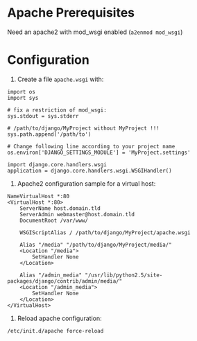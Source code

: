 # Apache Prerequisites #
Need an apache2 with mod\_wsgi enabled (`a2enmod mod_wsgi`)

# Configuration #
  1. Create a file `apache.wsgi` with:
```
import os
import sys

# fix a restriction of mod_wsgi:
sys.stdout = sys.stderr

# /path/to/django/MyProject without MyProject !!!
sys.path.append('/path/to')

# Change following line according to your project name
os.environ['DJANGO_SETTINGS_MODULE'] = 'MyProject.settings'

import django.core.handlers.wsgi
application = django.core.handlers.wsgi.WSGIHandler()
```
  1. Apache2 configuration sample for a virtual host:
```
NameVirtualHost *:80
<VirtualHost *:80>
    ServerName host.domain.tld
    ServerAdmin webmaster@host.domain.tld
    DocumentRoot /var/www/

    WSGIScriptAlias / /path/to/django/MyProject/apache.wsgi

    Alias "/media" "/path/to/django/MyProject/media/"
    <Location "/media">
        SetHandler None
    </Location>

    Alias "/admin_media" "/usr/lib/python2.5/site-packages/django/contrib/admin/media/"
    <Location "/admin_media">
        SetHandler None
    </Location>
</VirtualHost>
```
  1. Reload apache configuration:
```
/etc/init.d/apache force-reload
```